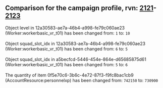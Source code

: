 ## Comparison for the campaign profile, rvn: [2121](https://github.com/PRO100KatYT/FortniteProfileRevisions/tree/main/profiles/campaign/2121%20campaign.json)-[2123](https://github.com/PRO100KatYT/FortniteProfileRevisions/tree/main/profiles/campaign/2123%20campaign.json)

Object level in 12a30583-ae7a-46b4-a998-fe79c060ae23 (Worker:workerbasic_vr_t01) has been changed from: `1` to: `10`
<br><br>
Object squad_slot_idx in 12a30583-ae7a-46b4-a998-fe79c060ae23 (Worker:workerbasic_vr_t01) has been changed from: `6` to: `5`
<br><br>
Object squad_slot_idx in a5becfcd-5446-454e-864e-d65685875d61 (Worker:workerbasic_vr_t01) has been changed from: `5` to: `6`
<br><br>
The quantity of item 0f5e70c6-3b6c-4e72-87f3-f9fc8bac1cb9 (AccountResource:personnelxp) has been changed from: `742150` to: `730900`
<br><br>
